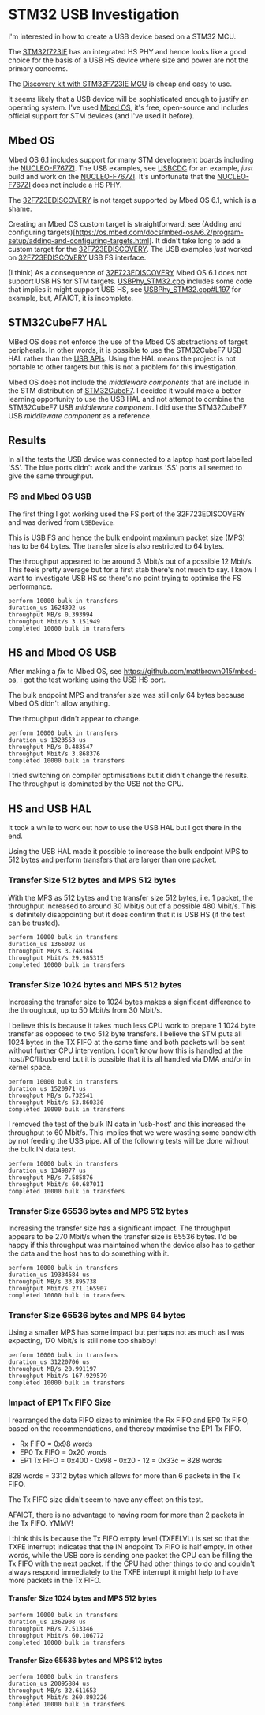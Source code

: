 # STM32 USB Investigation
I'm interested in how to create a USB device based on a STM32 MCU.

The [STM32f723IE](https://www.st.com/content/st_com/en/products/microcontrollers-microprocessors/stm32-32-bit-arm-cortex-mcus/stm32-high-performance-mcus/stm32f7-series/stm32f7x3/stm32f723ie.html) has an integrated HS PHY and hence looks like a good choice for the basis of a USB HS device where size and power are not the primary concerns.

The [Discovery kit with STM32F723IE MCU](https://www.st.com/content/st_com/en/products/evaluation-tools/product-evaluation-tools/mcu-mpu-eval-tools/stm32-mcu-mpu-eval-tools/stm32-discovery-kits/32f723ediscovery.html) is cheap and easy to use.

It seems likely that a USB device will be sophisticated enough to justify an operating system.  I've used [Mbed OS](https://os.mbed.com/), it's free, open-source and includes official support for STM devices (and I've used it before).

## Mbed OS

Mbed OS 6.1 includes support for many STM development boards including the [NUCLEO-F767ZI](https://www.st.com/content/st_com/en/products/evaluation-tools/product-evaluation-tools/mcu-mpu-eval-tools/stm32-mcu-mpu-eval-tools/stm32-nucleo-boards/nucleo-f767zi.html).  The USB examples, see [USBCDC](https://os.mbed.com/docs/mbed-os/v6.2/apis/usbcdc.html) for an example, *just* build and work on the [NUCLEO-F767ZI](https://www.st.com/content/st_com/en/products/evaluation-tools/product-evaluation-tools/mcu-mpu-eval-tools/stm32-mcu-mpu-eval-tools/stm32-nucleo-boards/nucleo-f767zi.html).  It's unfortunate that the [NUCLEO-F767ZI](https://www.st.com/content/st_com/en/products/evaluation-tools/product-evaluation-tools/mcu-mpu-eval-tools/stm32-mcu-mpu-eval-tools/stm32-nucleo-boards/nucleo-f767zi.html) does not include a HS PHY.

The [32F723EDISCOVERY](https://www.st.com/content/st_com/en/products/evaluation-tools/product-evaluation-tools/mcu-mpu-eval-tools/stm32-mcu-mpu-eval-tools/stm32-discovery-kits/32f723ediscovery.html) is not target supported by Mbed OS 6.1, which is a shame.

Creating an Mbed OS custom target is straightforward, see (Adding and configuring targets)[https://os.mbed.com/docs/mbed-os/v6.2/program-setup/adding-and-configuring-targets.html].  It didn't take long to add a custom target for the [32F723EDISCOVERY](https://www.st.com/content/st_com/en/products/evaluation-tools/product-evaluation-tools/mcu-mpu-eval-tools/stm32-mcu-mpu-eval-tools/stm32-discovery-kits/32f723ediscovery.html).  The USB examples *just* worked on [32F723EDISCOVERY](https://www.st.com/content/st_com/en/products/evaluation-tools/product-evaluation-tools/mcu-mpu-eval-tools/stm32-mcu-mpu-eval-tools/stm32-discovery-kits/32f723ediscovery.html) USB FS interface.

(I think) As a consequence of [32F723EDISCOVERY](https://www.st.com/content/st_com/en/products/evaluation-tools/product-evaluation-tools/mcu-mpu-eval-tools/stm32-mcu-mpu-eval-tools/stm32-discovery-kits/32f723ediscovery.html) Mbed OS 6.1 does not support USB HS for STM targets.  [USBPhy_STM32.cpp](https://github.com/ARMmbed/mbed-os/blob/master/targets/TARGET_STM/USBPhy_STM32.cpp) includes some code that implies it might support USB HS, see [USBPhy_STM32.cpp#L197](https://github.com/ARMmbed/mbed-os/blob/master/targets/TARGET_STM/USBPhy_STM32.cpp#L197) for example, but, AFAICT, it is incomplete.

## STM32CubeF7 HAL

MBed OS does not enforce the use of the Mbed OS abstractions of target peripherals.  In other words, it is possible to use the STM32CubeF7 USB HAL rather than the [USB APIs](https://os.mbed.com/docs/mbed-os/v6.2/apis/usb-apis.html).  Using the HAL means the project is not portable to other targets but this is not a problem for this investigation.

Mbed OS does not include the *middleware components* that are include in the STM distribution of [STM32CubeF7](https://www.st.com/content/st_com/en/products/embedded-software/mcu-mpu-embedded-software/stm32-embedded-software/stm32cube-mcu-mpu-packages/stm32cubef7.html).  I decided it would make a better learning opportunity to use the USB HAL and not attempt to combine the STM32CubeF7 USB *middleware component*.  I did use the STM32CubeF7 USB *middleware component* as a reference.

## Results

In all the tests the USB device was connected to a laptop host port labelled 'SS'.  The blue ports didn't work and the various 'SS' ports all seemed to give the same throughput.

### FS and Mbed OS USB

The first thing I got working used the FS port of the 32F723EDISCOVERY and was derived from `USBDevice`.

This is USB FS and hence the bulk endpoint maximum packet size (MPS) has to be 64 bytes.  The transfer size is also restricted to 64 bytes.

The throughput appeared to be around 3 Mbit/s out of a possible 12 Mbit/s.  This feels pretty average but for a first stab there's not much to say.  I know I want to investigate USB HS so there's no point trying to optimise the FS performance.

    perform 10000 bulk in transfers
    duration_us 1624392 us
    throughput MB/s 0.393994
    throughput Mbit/s 3.151949
    completed 10000 bulk in transfers

## HS and Mbed OS USB

After making a *fix* to Mbed OS, see https://github.com/mattbrown015/mbed-os, I got the test working using the USB HS port.

The bulk endpoint MPS and transfer size was still only 64 bytes because Mbed OS didn't allow anything.

The throughput didn't appear to change.

    perform 10000 bulk in transfers
    duration_us 1323553 us
    throughput MB/s 0.483547
    throughput Mbit/s 3.868376
    completed 10000 bulk in transfers

I tried switching on compiler optimisations but it didn't change the results.  The throughput is dominated by the USB not the CPU.

## HS and USB HAL

It took a while to work out how to use the USB HAL but I got there in the end.

Using the USB HAL made it possible to increase the bulk endpoint MPS to 512 bytes and perform transfers that are larger than one packet.

### Transfer Size 512 bytes and MPS 512 bytes

With the MPS as 512 bytes and the transfer size 512 bytes, i.e. 1 packet, the throughput increased to around 30 Mbit/s out of a possible 480 Mbit/s.  This is definitely disappointing but it does confirm that it is USB HS (if the test can be trusted).

    perform 10000 bulk in transfers
    duration_us 1366002 us
    throughput MB/s 3.748164
    throughput Mbit/s 29.985315
    completed 10000 bulk in transfers

### Transfer Size 1024 bytes and MPS 512 bytes

Increasing the transfer size to 1024 bytes makes a significant difference to the throughput, up to 50 Mbit/s from 30 Mbit/s.

I believe this is because it takes much less CPU work to prepare 1 1024 byte transfer as opposed to two 512 byte transfers.  I believe the STM puts all 1024 bytes in the TX FIFO at the same time and both packets will be sent without further CPU intervention.  I don't know how this is handled at the host/PC/libusb end but it is possible that it is all handled via DMA and/or in kernel space.

    perform 10000 bulk in transfers
    duration_us 1520971 us
    throughput MB/s 6.732541
    throughput Mbit/s 53.860330
    completed 10000 bulk in transfers

I removed the test of the bulk IN data in 'usb-host' and this increased the throughput to 60 Mbit/s.  This implies that we were wasting some bandwidth by not feeding the USB pipe.  All of the following tests will be done without the bulk IN data test.

    perform 10000 bulk in transfers
    duration_us 1349877 us
    throughput MB/s 7.585876
    throughput Mbit/s 60.687011
    completed 10000 bulk in transfers

### Transfer Size 65536 bytes and MPS 512 bytes

Increasing the transfer size has a significant impact.  The throughput appears to be 270 Mbit/s when the transfer size is 65536 bytes.  I'd be happy if this throughput was maintained when the device also has to gather the data and the host has to do something with it.

    perform 10000 bulk in transfers
    duration_us 19334584 us
    throughput MB/s 33.895738
    throughput Mbit/s 271.165907
    completed 10000 bulk in transfers

### Transfer Size 65536 bytes and MPS 64 bytes

Using a smaller MPS has some impact but perhaps not as much as I was expecting, 170 Mbit/s is still none too shabby!

    perform 10000 bulk in transfers
    duration_us 31220706 us
    throughput MB/s 20.991197
    throughput Mbit/s 167.929579
    completed 10000 bulk in transfers

### Impact of EP1 Tx FIFO Size

I rearranged the data FIFO sizes to minimise the Rx FIFO and EP0 Tx FIFO, based on the recommendations, and thereby maximise the EP1 Tx FIFO.
* Rx FIFO = 0x98 words
* EP0 Tx FIFO = 0x20 words
* EP1 Tx FIFO = 0x400 - 0x98 - 0x20 - 12 = 0x33c = 828 words

828 words = 3312 bytes which allows for more than 6 packets in the Tx FIFO.

The Tx FIFO size didn't seem to have any effect on this test.

AFAICT, there is no advantage to having room for more than 2 packets in the Tx FIFO.  YMMV!

I think this is because the Tx FIFO empty level (TXFELVL) is set so that the TXFE interrupt indicates that the IN endpoint Tx FIFO is half empty.  In other words, while the USB core is sending one packet the CPU can be filling the Tx FIFO with the next packet.  If the CPU had other things to do and couldn't always respond immediately to the TXFE interrupt it might help to have more packets in the Tx FIFO.

#### Transfer Size 1024 bytes and MPS 512 bytes

    perform 10000 bulk in transfers
    duration_us 1362908 us
    throughput MB/s 7.513346
    throughput Mbit/s 60.106772
    completed 10000 bulk in transfers

#### Transfer Size 65536 bytes and MPS 512 bytes

    perform 10000 bulk in transfers
    duration_us 20095884 us
    throughput MB/s 32.611653
    throughput Mbit/s 260.893226
    completed 10000 bulk in transfers
